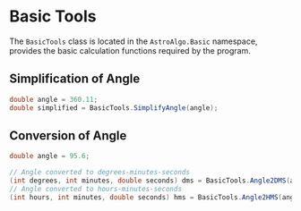 # Basic Tools

The `BasicTools` class is located in the `AstroAlgo.Basic` namespace, provides the basic calculation functions required by the program.

## Simplification of Angle

```C#
double angle = 360.11;
double simplified = BasicTools.SimplifyAngle(angle);
```

## Conversion of Angle

```C#
double angle = 95.6;

// Angle converted to degrees-minutes-seconds
(int degrees, int minutes, double seconds) dms = BasicTools.Angle2DMS(angle);
// Angle converted to hours-minutes-seconds
(int hours, int minutes, double seconds) hms = BasicTools.Angle2HMS(angle);
```